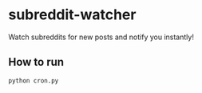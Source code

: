 # subreddit-watcher

Watch subreddits for new posts and notify you instantly!

## How to run

```python3
python cron.py
```
